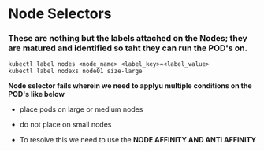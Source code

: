 # Node Selectors

### These are nothing but the labels attached on the Nodes; they are matured and identified so taht they can run the POD's on.

```
kubectl label nodes <node_name> <label_key>=<label_value>
kubectl label nodexs node01 size-large
```
**Node selector fails wherein we need to applyu multiple conditions on the POD's like below**

  - place pods on large or medium nodes
  - do not place on small nodes

- To resolve this we need to use the **NODE AFFINITY AND ANTI AFFINITY**
